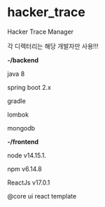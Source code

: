 # hacker_trace

Hacker Trace Manager

각 디렉터리는 해당 개발자만 사용!!!

**-/backend**

java 8

spring boot 2.x

gradle

lombok

mongodb



**-/frontend**

node v14.15.1.

npm  v6.14.8

ReactJs v17.0.1

@core ui react template